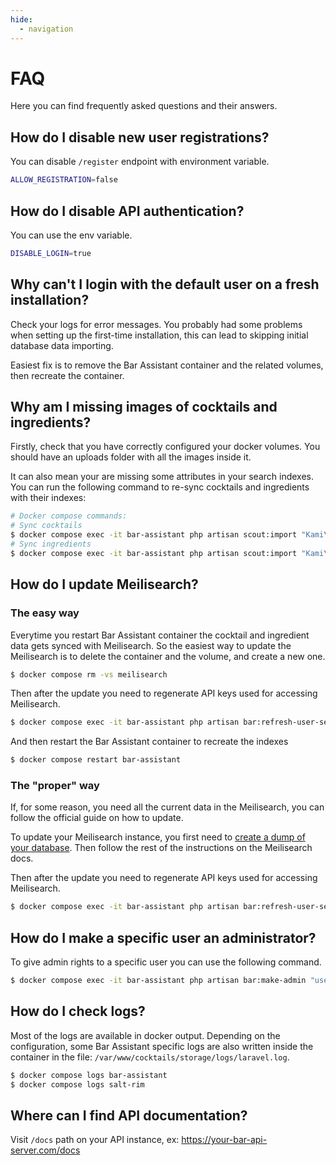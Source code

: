 ```yaml
---
hide:
  - navigation
---
```


# FAQ

Here you can find frequently asked questions and their answers.

## How do I disable new user registrations?

You can disable `/register` endpoint with environment variable.

```bash
ALLOW_REGISTRATION=false
```

## How do I disable API authentication?

You can use the env variable.

```bash
DISABLE_LOGIN=true
```

## Why can't I login with the default user on a fresh installation?

Check your logs for error messages. You probably had some problems when setting up the first-time installation, this can lead to skipping initial database data importing.

Easiest fix is to remove the Bar Assistant container and the related volumes, then recreate the container.

## Why am I missing images of cocktails and ingredients?

Firstly, check that you have correctly configured your docker volumes. You should have an uploads folder with all the images inside it.

It can also mean your are missing some attributes in your search indexes. You can run the following command to re-sync cocktails and ingredients with their indexes:

``` bash
# Docker compose commands:
# Sync cocktails
$ docker compose exec -it bar-assistant php artisan scout:import "Kami\\Cocktail\\Models\\Cocktail"
# Sync ingredients
$ docker compose exec -it bar-assistant php artisan scout:import "Kami\\Cocktail\\Models\\Ingredient"
```

## How do I update Meilisearch?

### The easy way

Everytime you restart Bar Assistant container the cocktail and ingredient data gets synced with Meilisearch. So the easiest way to update the Meilisearch is to delete the container and the volume, and create a new one.

``` bash
$ docker compose rm -vs meilisearch
```

Then after the update you need to regenerate API keys used for accessing Meilisearch.

``` bash
$ docker compose exec -it bar-assistant php artisan bar:refresh-user-search-keys
```

And then restart the Bar Assistant container to recreate the indexes

``` bash
$ docker compose restart bar-assistant
```

### The "proper" way

If, for some reason, you need all the current data in the Meilisearch, you can follow the official guide on how to update.

To update your Meilisearch instance, you first need to [create a dump of your database](https://docs.meilisearch.com/learn/cookbooks/docker.html#generating-dumps-and-updating-meilisearch). Then follow the rest of the instructions on the Meilisearch docs.

Then after the update you need to regenerate API keys used for accessing Meilisearch.

``` bash
$ docker compose exec -it bar-assistant php artisan bar:refresh-user-search-keys
```

## How do I make a specific user an administrator?

To give admin rights to a specific user you can use the following command.

``` bash
$ docker compose exec -it bar-assistant php artisan bar:make-admin "user@email.com"
```

## How do I check logs?

Most of the logs are available in docker output. Depending on the configuration, some Bar Assistant specific logs are also written inside the container in the file: `/var/www/cocktails/storage/logs/laravel.log`.

``` bash
$ docker compose logs bar-assistant
$ docker compose logs salt-rim
```

## Where can I find API documentation?

Visit `/docs` path on your API instance, ex: https://your-bar-api-server.com/docs
